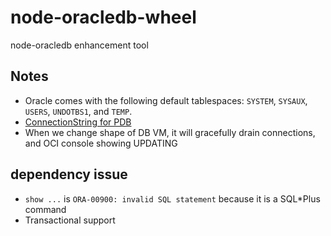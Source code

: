 # node-oracledb-wheel
node-oracledb enhancement tool


## Notes
- Oracle comes with the following default tablespaces: `SYSTEM`, `SYSAUX`, `USERS`, `UNDOTBS1`, and `TEMP`.
- [ConnectionString for PDB](https://docs.oracle.com/en-us/iaas/Content/Database/Tasks/connectingDB.htm#ariaid-title6)
- When we change shape of DB VM, it will gracefully drain connections, and OCI console showing UPDATING
## dependency issue
- `show ...` is `ORA-00900: invalid SQL statement` because it is a SQL*Plus command
- Transactional support